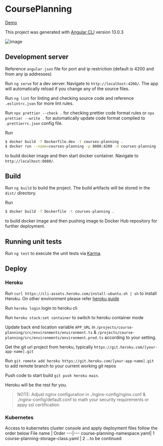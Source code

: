 # CoursePlanning 

[Demo](https://programplanning.herokuapp.com)

This project was generated with [Angular CLI](https://github.com/angular/angular-cli) version 13.0.3

![image](https://user-images.githubusercontent.com/9379521/142751147-f3b026b8-35f7-4214-a1e4-fcf6399f0dbb.png)

## Development server

Reference `angular.json` file for port and ip restriction (default is 4200 and from any ip addresses)

Run `ng serve` for a dev server. Navigate to `http://localhost:4200/`. The app will automatically reload if you change any of the source files.

Run `ng lint` for linting and checking source code and reference `.eslintrc.json` for more lint rules.

Run `npx prettier --check .` for checking prettier code format rules or `npx prettier --write .` for automatically update code format complied to `.prettierrc.json` config file.

Run

```bash
$ docker build -f Dockerfile.dev -t courses-planning .
$ docker run --name=courses-planning -p 8080:4200 -d courses-planning
```

to build docker image and then start docker container. Navigate to `http://localhost:8080/`.

## Build

Run `ng build` to build the project. The build artifacts will be stored in the `dist/` directory.

Run

```bash
$ docker build -f Dockerfile -t courses-planning .
```

to build docker image and then pushing image to Docker Hub repository for further deployment.

## Running unit tests

Run `ng test` to execute the unit tests via [Karma](https://karma-runner.github.io).

## Deploy

### Heroku

Run `curl https://cli-assets.heroku.com/install-ubuntu.sh | sh` to install Heroku. On other environment please refer [heroku guide](https://devcenter.heroku.com/articles/heroku-cli)

Run `heroku login` login to heroku cli

Run `heroku stack:set container` to switch to heroku container mode

Update back end location variable `APP_URL` in `/projects/course-planning/src/environments/environment.ts` & `/projects/course-planning/src/environments/environment.prod.ts` according to your setting.

Get the git url project from heroku, typically `https://git.heroku.com/[your-app-name].git`

Run `git remote add heroku https://git.heroku.com/[your-app-name].git` to add remote branch to your current working git repos

Push code to start build `git push heroku main`.

Heroku will be the rest for you.

> NOTE: Adjust nginx configuration in ./nginx-config/nginx.conf & ./nginx-config/default.conf to math your security requirements or appy ssl certification

### Kubernetes

Access to kubernetes cluster console and apply deployment files follow the order below
File name | Order
---|---
course-planning-namespace.yaml| 1
course-planning-storage-class.yaml | 2
...to be continued
